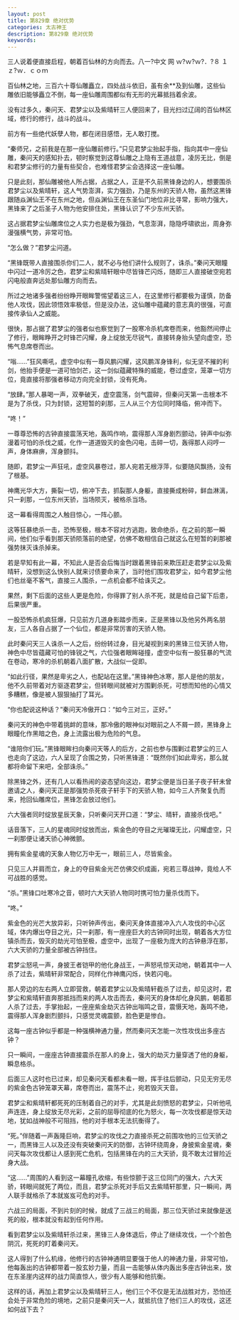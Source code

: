 ```yaml
---
layout: post
title: 第829章 绝对优势
categories: 太古神王
description: 第829章 绝对优势
keywords:
---
```


三人说着便直接启程，朝着百仙林的方向而去。八一?中文 网  ｗ?ｗ?ｗ?．?８ １ ｚ?ｗ．ｃｏｍ

百仙林之地，三百六十尊仙雕矗立，四处战斗依旧，虽有余**及到仙雕，这些仙雕依旧能够矗立不倒，每一座仙雕周围都似有无形的光幕抵挡着余波。

没有过多久，秦问天、君梦尘以及紫晴轩三人便回来了，目光扫过辽阔的百仙林区域，修行的修行，战斗的战斗。

前方有一些绝代妖孽人物，都在闭目感悟，无人敢打搅。

“秦师兄，之前我是在那一座仙雕前修行。”只见君梦尘抬起手指，指向其中一座仙雕，秦问天的感知扑去，顿时察觉到这尊仙雕之上隐有王道战意，凌厉无比，倒是和君梦尘修行的力量有些契合，也难怪君梦尘会选择这一座仙雕。

只是此刻，那仙雕被他人所占据，占据之人，正是不久前黑锋身边的人，想要围杀君梦尘以及紫晴轩，这人气势澎湃，实力强劲，乃是东州的天骄人物，虽然这黑锋跟随焱渊仙王不在东州之地，但焱渊仙王在东圣仙门地位非比寻常，影响力强大，黑锋来了之后圣子人物为他安排住处，黑锋认识了不少东州天骄。

这占据君梦尘仙雕席位之人实力也是极为强劲，气息澎湃，隐隐呼啸欲出，周身弥漫强横气势，非常可怕。

“怎么做？”君梦尘问道。

“黑锋既带人直接围杀你们二人，就不必与他们讲什么规则了，诛杀。”秦问天眼瞳中闪过一道冷厉之色，君梦尘和紫晴轩眼中尽皆锋芒闪烁，随即三人直接破空宛若闪电般直奔远处那仙雕方向而去。

所过之地诸多强者纷纷睁开眼眸警惕望着这三人，在这里修行都要极为谨慎，防备他人攻伐，因此领悟效率极低，但是没办法，这仙雕中蕴藏的意志真的很强，可直接传承仙人之威能。

很快，那占据了君梦尘的强者似也察觉到了一股寒冷杀机席卷而来，他豁然间停止了修行，眼眸睁开之时锋芒闪耀，身上绽放无尽锐气，直接转身抬头望向虚空，恐怖气息席卷而出。

“嗡……”狂风嘶吼，虚空中似有一尊风鹏闪耀，这风鹏浑身锋利，似无坚不摧的利剑，他抬手便是一道可怕剑芒，这一剑似蕴藏特殊的威能，卷过虚空，笼罩一切方位，竟直接将那强者移动方向完全封锁，没有死角。

“放肆。”那人暴喝一声，双拳破天，虚空震荡，剑气震碎，但秦问天第一击根本不是为了杀伐，只为封锁，这短暂的刹那，三人从三个方位同时降临，俯冲而下。

“咚！”

一尊尊恐怖的古钟直接震荡天地，轰鸣作响，震得那人浑身剧烈颤动，钟声中似弥漫着可怕的杀伐之威，化作一道道毁灭的金色闪电，击碎一切，轰得那人闷哼一声，身体麻痹，浑身颤抖。

随即，君梦尘一声狂吼，虚空风暴卷过，那人宛若无根浮萍，似要随风飘扬，没有了根基。

神鹰光华大方，撕裂一切，俯冲下去，抓裂那人身躯，直接撕成粉碎，鲜血淋漓，只一刹那，一位东州天骄，当场陨灭，被格杀当场。

这一幕看得周围之人触目惊心，一阵心颤。

这等狂暴绝杀一击，恐怖至极，根本不容对方逃跑，致命绝杀，在之前的那一瞬间，他们似乎看到那天骄陨落前的绝望，仿佛不敢相信自己就这么在短暂的刹那被强势抹灭诛杀掉来。

若是早知有此一幕，不知此人是否会后悔当时跟着黑锋前来欺压赶走君梦尘以及紫晴轩，没想到这么快别人就来讨债要命来了，当时他们围攻君梦尘，如今君梦尘他们也丝毫不客气，直接三人围杀，一点机会都不给诛灭之。

果然，剩下后面的这些人更是危险，你得罪了别人杀不死，就是给自己留下后患，后果很严重。

一股恐怖杀机疯狂爆，只见前方几道身影踏步而来，正是黑锋以及他另外两名朋友，三人各自占据了一个仙位，都是非常厉害的天骄人物。

此时秦问天三人诛杀一人之后，纷纷转过身，目光凝视到来的黑锋三位天骄人物，神色中尽皆蕴藏可怕的锋锐之气，六位强者眼眸碰撞，虚空中似有一股狂暴的气流在卷动，寒冷的杀机朝着八面扩散，大战似一促即。

“如此行径，果然是卑劣之人，也配站在这里。”黑锋神色冰寒，那人是他的朋友，他不久前带着对方驱逐君梦尘，但转眼间就被对方围剿杀死，可想而知他的心情又多糟糕，像是被人狠狠抽打了耳光。

“你也配说这种话？”秦问天冷傲开口：“如今三对三，正好。”

秦问天的神色中带着挑衅的意味，那冷傲的眼神似对眼前之人不屑一顾，黑锋身上眼瞳化作黑暗之色，身上流露出极为危险的气息。

“谁陪你们玩。”黑锋眼眸扫向秦问天等人的后方，之前也参与围剿过君梦尘的三人也走向了这边，六人呈现了合围之势，只听黑锋道：“既然你们如此卑劣，那么就都将命留下来吧，全部诛杀。”

除黑锋之外，还有几人以看热闹的姿态望向这边，君梦尘便是当日圣子夜子轩未曾邀请之人，秦问天正是那强势杀死夜子轩手下的天骄人物，如今三人齐聚复仇而来，抢回仙雕席位，黑锋怎会放过他们。

六大强者同时绽放星辰天象，只听秦问天开口道：“梦尘、晴轩，直接杀伐吧。”

话音落下，三人的星魂同时绽放而出，紫金色的夺目之光璀璨无比，闪耀虚空，只一刹那便让诸天骄心神微颤。

拥有紫金星魂的天象人物亿万中无一，眼前三人，尽皆紫金。

只见三人并肩而立，身上的夺目紫金光芒仿佛交织成画，宛若三尊战神，竟给人不可战胜的感觉。

“杀。”黑锋口吐寒冷之音，顿时六大天骄人物同时携可怕力量杀伐而下。

“咚。”

紫金色的光芒大放异彩，只听钟声传出，秦问天身体直接冲入六人攻伐的中心区域，体内爆出夺目之光，只一刹那，有一座座巨大的古钟同时出现，朝着各大方位镇杀而去，毁灭的劫光可怕至极，虚空中，出现了一座极为庞大的古钟悬浮在那，六大天骄的力量全部被古钟挡住。

君梦尘怒吼一声，身披王者铠甲的他化身战王，一声怒吼惊天动地，朝着其中一人杀了过去，紫晴轩非常配合，同样化作神鹰闪烁，快若闪电。

那人旁边的左右两人立即营救，朝着君梦尘以及紫晴轩截杀了过去，却见这时，君梦尘和紫晴轩直奔那抵挡而来的两人攻击而去，秦问天的身体却化身风鹏，朝着那人杀了过去，手掌抬起，一座座紫金劫灭古钟出嗡鸣之音，震慑天地，轰鸣不绝，震得那人浑身剧烈颤抖，只感觉灵魂震颤，脸色更是惨白。

这每一座古钟似乎都是一种强横神通力量，然而秦问天怎能一次性攻伐出多座古钟？

只一瞬间，一座座古钟直接震杀在那人的身上，强大的劫灭力量穿透了他的身躯，瞬息格杀。

后面三人这时也已过来，却见秦问天看都未看一眼，挥手往后颤动，只见无穷无尽的紫金色古钟笼罩天幕，席卷而出，震荡不止，宛若毁灭天音。

君梦尘和紫晴轩都死死的压制着自己的对手，尤其是此刻愤怒的君梦尘，只听他吼声连连，身上绽放无尽光彩，之前的屈辱彻底的化为怒火，每一次攻伐都是惊天动地，犹如战神般不可阻挡，他的对手根本无法抗衡得了。

“死。”伴随着一声轰隆巨响，君梦尘的攻伐之力直接杀死之前围攻他的三位天骄之一，而黑锋三人以及还没有突破秦问天的防御，古钟环绕周身，身披紫金星魂，秦问天每次攻伐都让人感到死亡危机，包括黑锋在内的三大天骄，竟不敢太过冒险近身大战。

“这……”周围的人看到这一幕瞳孔收缩，有些惊颤于这三位同门的强大，六大天骄，转眼间就死了两位，而且，君梦尘杀死对手后又去紫晴轩那里，只一瞬间，两人联手就格杀了本就岌岌可危的对手。

六战三的局面，不到片刻的时候，就成了三战三的局面，那三位天骄过来就像是送死的般，根本就没有起到任何作用。

看到君梦尘以及紫晴轩杀过来，黑锋三人身体退后，停止了继续攻伐，一个个脸色阴沉，死死的盯着秦问天。

这人得到了什么机缘，他修行的古钟神通明显要强于他人的神通力量，非常可怕，他每轰出的古钟都带着一股玄妙力量，而且一击能够从体内轰出多座古钟出来，放在东圣崖内这样的战力简直惊人，很少有人能够和他抗衡。

这样的话，再加上君梦尘以及紫晴轩三人，他们三个不仅是无法战胜对方，恐怕还会处于非常危险的境地，之前只是秦问天一人，就抵抗住了他们三人的攻伐，这还如何战下去？
